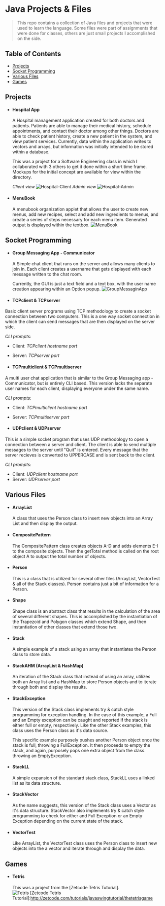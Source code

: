 # Java Projects & Files

>This repo contains a collection of Java files and projects that were used to learn the language.  Some files were part of assignments that were done for classes, others are just small projects I accomplished on the side.

## Table of Contents
* [Projects](#Projects)
* [Socket Programming](#SocketProgramming)
* [Various Files](#VariousFiles)
* [Games](#Games)

<a name="Projects"/></a>
## Projects

* #### Hospital App
  A Hospital management application created for both doctors and patients.  Patients are able to manage their medical history, schedule appointments, and contact their doctor among other things.  Doctors are able to check patient history, create a new patient in the system, and view patient services.  Currently, data within the application writes to vectors and arrays, but information was initially intended to be stored within a database.
 
  This was a project for a Software Engineering class in which I collaborated with 3 others to get it done within a short time frame.  Mockups for the initial concept are available for view within the directory.  
 
  _Client view_
  ![Hospital-Client](./Images/Hospital-Client.png)
  _Admin view_
  ![Hospital-Admin](./Images/Hospital-Admin.png)

* #### MenuBook
  A menubook organization applet that allows the user to create new menus, add new recipes, select and add new ingredients to menus, and create a series of steps necessary for each menu item.  Generated output is displayed within the textbox.
 ![MenuBook](./Images/Menubook.png)

<a name="SocketProgramming"/></a>
## Socket Programming

* #### Group Messaging App - Communicator
  A Simple chat client that runs on the server and allows many clients to join in.  Each client creates a username that gets displayed with each message written to the chat room.  
  
  Currently, the GUI is just a text field and a text box, with the user name creation appearing within an Option popup.
  ![GroupMessaginApp](./Images/GroupMessagingApp.png)    

* #### TCPclient & TCPserver
Basic client server programs using TCP methodology to create a socket connection between two computers.  This is a one way socket connection in which the client can send messages that are then displayed on the server side.

  _CLI prompts:_
  * Client: _TCPclient hostname port_
  * Server: _TCPserver port_

* #### TCPmulticlient & TCPmultiserver
A multi user chat application that is similar to the Group Messaging app - Communicator, but is entirely CLI based.  This version lacks the separate user names for each client, displaying everyone under the same name.

  _CLI prompts:_
  * Client: _TCPmulticlient hostname port_
  * Server: _TCPmultiserver port_

* #### UDPclient & UDPserver
This is a simple socket program that uses UDP methodology to open a connection between a server and client.  The client is able to send multiple messages to the server until "Quit" is entered.  Every message that the server recieves is converted to UPPERCASE and is sent back to the client.

  _CLI prompts:_
  * Client: _UDPclient hostname port_
  * Server: _UDPserver port_
  
<a name="VariousFiles"/></a>
## Various Files

* #### ArrayList
  A class that uses the Person class to insert new objects into an Array List and then display the output.

* #### CompositePattern
  The CompositePattern class creates objects A-D and adds elements E-I to the composite objects.  Then the getTotal method is called on the root object A to output the total number of objects.

* #### Person
  This is a class that is utilized for several other files (ArrayList, VectorTest & all of the Stack classes).  Person contains just a bit of information for a Person.
  
* #### Shape
  Shape class is an abstract class that results in the calculation of the area of several different shapes.  This is accomplished by the instantiation of the Trapezoid and Polygon classes which extend Shape, and then instantiation of other classes that extend those two.

* #### Stack
  A simple example of a stack using an array that instantiates the Person class to store data.  

* #### StackAHM (ArrayList & HashMap)
  An iteration of the Stack class that instead of using an array, utilizes both an Array list and a HashMap to store Person objects and to iterate through both and display the results.

* #### StackException
  This version of the Stack class implements try & catch style programming for exception handling.  In the case of this example, a Full and an Empty exception can be caught and reported if the stack is either full or empty, respectively.  Like the other Stack examples, this class uses the Person class as it's data source.
  
  This specific example purposely pushes another Person object once the stack is full, throwing a FullException.  It then proceeds to empty the stack, and again, purposely pops one extra object from the class throwing an EmptyException.

* #### StackLL
  A simple expansion of the standard stack class, StackLL uses a linked list as its data structure.
  
* #### StackVector
  As the name suggests, this version of the Stack class uses a Vector as it's data structure. StackVector also implements try & catch style programming to check for either and Full Exception or an Empty Exception depending on the current state of the stack.

* #### VectorTest
  Like ArrayList, the VectorTest class uses the Person class to insert new objects into the a vector and iterate through and display the data.

<a name="Games"/></a>
## Games

* #### Tetris
  This was a project from the [Zetcode Tetris Tutorial].  
  ![Tetris](./Images/Tetris.png)
  [Zetcode Tetris Tutorial]:http://zetcode.com/tutorials/javaswingtutorial/thetetrisgame